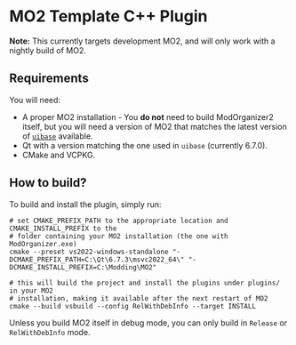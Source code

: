 # MO2 Template C++ Plugin

**Note:** This currently targets development MO2, and will only work with a nightly
build of MO2.

## Requirements

You will need:

- A proper MO2 installation - You **do not** need to build ModOrganizer2 itself, but you
  will need a version of MO2 that matches the latest version of
  [`uibase`](https://github.com/ModOrganizer2/modorganizer-uibase) available.
- Qt with a version matching the one used in `uibase` (currently 6.7.0).
- CMake and VCPKG.

## How to build?

To build and install the plugin, simply run:

```pwsh
# set CMAKE_PREFIX_PATH to the appropriate location and CMAKE_INSTALL_PREFIX to the
# folder containing your MO2 installation (the one with ModOrganizer.exe)
cmake --preset vs2022-windows-standalone "-DCMAKE_PREFIX_PATH=C:\Qt\6.7.3\msvc2022_64\" "-DCMAKE_INSTALL_PREFIX=C:\Modding\MO2"

# this will build the project and install the plugins under plugins/ in your MO2
# installation, making it available after the next restart of MO2
cmake --build vsbuild --config RelWithDebInfo --target INSTALL
```

Unless you build MO2 itself in debug mode, you can only build in `Release` or
`RelWithDebInfo` mode.
